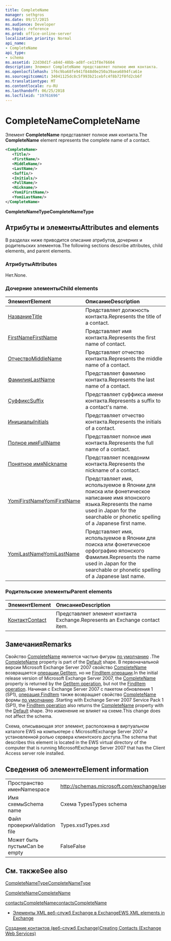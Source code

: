 ```yaml
---
title: CompleteName
manager: sethgros
ms.date: 09/17/2015
ms.audience: Developer
ms.topic: reference
ms.prod: office-online-server
localization_priority: Normal
api_name:
- CompleteName
api_type:
- schema
ms.assetid: 22d30d1f-a84d-48bb-ad8f-ce13f8e76604
description: Элемент CompleteName представляет полное имя контакта.
ms.openlocfilehash: 1f6c9ba68fe941f848d0e250a39aea6894fca61e
ms.sourcegitcommit: 34041125dc8c5f993b21cebfc4f8b72f0fd2cb6f
ms.translationtype: MT
ms.contentlocale: ru-RU
ms.lasthandoff: 06/25/2018
ms.locfileid: "19761696"
---
```

# <a name="completename"></a><span data-ttu-id="46a1f-103">CompleteName</span><span class="sxs-lookup"><span data-stu-id="46a1f-103">CompleteName</span></span>

<span data-ttu-id="46a1f-104">Элемент **CompleteName** представляет полное имя контакта.</span><span class="sxs-lookup"><span data-stu-id="46a1f-104">The **CompleteName** element represents the complete name of a contact.</span></span> 
  
```xml
<CompleteName>
   <Title/>
   <FirstName/>
   <MiddleName/>
   <LastName/>
   <Suffix/>
   <Initials/>
   <FullName/>
   <Nickname/>
   <YomiFirstName/>
   <YomiLastName/>
</CompleteName>
```

 <span data-ttu-id="46a1f-105">**CompleteNameType**</span><span class="sxs-lookup"><span data-stu-id="46a1f-105">**CompleteNameType**</span></span>
## <a name="attributes-and-elements"></a><span data-ttu-id="46a1f-106">Атрибуты и элементы</span><span class="sxs-lookup"><span data-stu-id="46a1f-106">Attributes and elements</span></span>

<span data-ttu-id="46a1f-107">В разделах ниже приводится описание атрибутов, дочерних и родительских элементов.</span><span class="sxs-lookup"><span data-stu-id="46a1f-107">The following sections describe attributes, child elements, and parent elements.</span></span>
  
### <a name="attributes"></a><span data-ttu-id="46a1f-108">Атрибуты</span><span class="sxs-lookup"><span data-stu-id="46a1f-108">Attributes</span></span>

<span data-ttu-id="46a1f-109">Нет.</span><span class="sxs-lookup"><span data-stu-id="46a1f-109">None.</span></span>
  
### <a name="child-elements"></a><span data-ttu-id="46a1f-110">Дочерние элементы</span><span class="sxs-lookup"><span data-stu-id="46a1f-110">Child elements</span></span>

|<span data-ttu-id="46a1f-111">**Элемент**</span><span class="sxs-lookup"><span data-stu-id="46a1f-111">**Element**</span></span>|<span data-ttu-id="46a1f-112">**Описание**</span><span class="sxs-lookup"><span data-stu-id="46a1f-112">**Description**</span></span>|
|:-----|:-----|
|[<span data-ttu-id="46a1f-113">Название</span><span class="sxs-lookup"><span data-stu-id="46a1f-113">Title</span></span>](title.md) <br/> |<span data-ttu-id="46a1f-114">Представляет должность контакта.</span><span class="sxs-lookup"><span data-stu-id="46a1f-114">Represents the title of a contact.</span></span>  <br/> |
|[<span data-ttu-id="46a1f-115">FirstName</span><span class="sxs-lookup"><span data-stu-id="46a1f-115">FirstName</span></span>](firstname.md) <br/> |<span data-ttu-id="46a1f-116">Представляет имя контакта.</span><span class="sxs-lookup"><span data-stu-id="46a1f-116">Represents the first name of contact.</span></span>  <br/> |
|[<span data-ttu-id="46a1f-117">Отчество</span><span class="sxs-lookup"><span data-stu-id="46a1f-117">MiddleName</span></span>](middlename.md) <br/> |<span data-ttu-id="46a1f-118">Представляет отчество контакта.</span><span class="sxs-lookup"><span data-stu-id="46a1f-118">Represents the middle name of a contact.</span></span>  <br/> |
|[<span data-ttu-id="46a1f-119">Фамилия</span><span class="sxs-lookup"><span data-stu-id="46a1f-119">LastName</span></span>](lastname.md) <br/> |<span data-ttu-id="46a1f-120">Представляет фамилию контакта.</span><span class="sxs-lookup"><span data-stu-id="46a1f-120">Represents the last name of a contact.</span></span>  <br/> |
|[<span data-ttu-id="46a1f-121">Суффикс</span><span class="sxs-lookup"><span data-stu-id="46a1f-121">Suffix</span></span>](suffix.md) <br/> |<span data-ttu-id="46a1f-122">Представляет суффикса имени контакта.</span><span class="sxs-lookup"><span data-stu-id="46a1f-122">Represents a suffix to a contact's name.</span></span>  <br/> |
|[<span data-ttu-id="46a1f-123">Инициалы</span><span class="sxs-lookup"><span data-stu-id="46a1f-123">Initials</span></span>](initials.md) <br/> |<span data-ttu-id="46a1f-124">Представляет отчество контакта.</span><span class="sxs-lookup"><span data-stu-id="46a1f-124">Represents the initials of a contact.</span></span>  <br/> |
|[<span data-ttu-id="46a1f-125">Полное имя</span><span class="sxs-lookup"><span data-stu-id="46a1f-125">FullName</span></span>](fullname.md) <br/> |<span data-ttu-id="46a1f-126">Представляет полное имя контакта.</span><span class="sxs-lookup"><span data-stu-id="46a1f-126">Represents the full name of a contact.</span></span>  <br/> |
|[<span data-ttu-id="46a1f-127">Понятное имя</span><span class="sxs-lookup"><span data-stu-id="46a1f-127">Nickname</span></span>](nickname.md) <br/> |<span data-ttu-id="46a1f-128">Представляет псевдоним контакта.</span><span class="sxs-lookup"><span data-stu-id="46a1f-128">Represents the nickname of a contact.</span></span>  <br/> |
|[<span data-ttu-id="46a1f-129">YomiFirstName</span><span class="sxs-lookup"><span data-stu-id="46a1f-129">YomiFirstName</span></span>](yomifirstname.md) <br/> |<span data-ttu-id="46a1f-130">Представляет имя, используемое в Японии для поиска или фонетическое написание имя японского языка.</span><span class="sxs-lookup"><span data-stu-id="46a1f-130">Represents the name used in Japan for the searchable or phonetic spelling of a Japanese first name.</span></span>  <br/> |
|[<span data-ttu-id="46a1f-131">YomiLastName</span><span class="sxs-lookup"><span data-stu-id="46a1f-131">YomiLastName</span></span>](yomilastname.md) <br/> |<span data-ttu-id="46a1f-132">Представляет имя, используемое в Японии для поиска или фонетическое орфографию японского Фамилия.</span><span class="sxs-lookup"><span data-stu-id="46a1f-132">Represents the name used in Japan for the searchable or phonetic spelling of a Japanese last name.</span></span>  <br/> |
   
### <a name="parent-elements"></a><span data-ttu-id="46a1f-133">Родительские элементы</span><span class="sxs-lookup"><span data-stu-id="46a1f-133">Parent elements</span></span>

|<span data-ttu-id="46a1f-134">**Элемент**</span><span class="sxs-lookup"><span data-stu-id="46a1f-134">**Element**</span></span>|<span data-ttu-id="46a1f-135">**Описание**</span><span class="sxs-lookup"><span data-stu-id="46a1f-135">**Description**</span></span>|
|:-----|:-----|
|[<span data-ttu-id="46a1f-136">Контакт</span><span class="sxs-lookup"><span data-stu-id="46a1f-136">Contact</span></span>](contact.md) <br/> |<span data-ttu-id="46a1f-137">Представляет элемент контакта Exchange.</span><span class="sxs-lookup"><span data-stu-id="46a1f-137">Represents an Exchange contact item.</span></span>  <br/> |
   
## <a name="remarks"></a><span data-ttu-id="46a1f-138">Замечания</span><span class="sxs-lookup"><span data-stu-id="46a1f-138">Remarks</span></span>

<span data-ttu-id="46a1f-139">Свойство [CompleteName](completename.md) является частью фигуры [по умолчанию](https://msdn.microsoft.com/library/ExchangeWebServices.DefaultShapeNamesType.Default.aspx) .</span><span class="sxs-lookup"><span data-stu-id="46a1f-139">The [CompleteName](completename.md) property is part of the [Default](https://msdn.microsoft.com/library/ExchangeWebServices.DefaultShapeNamesType.Default.aspx) shape.</span></span> <span data-ttu-id="46a1f-140">В первоначальной версии Microsoft Exchange Server 2007 свойство [CompleteName](completename.md) возвращается [операции GetItem](getitem-operation.md), но не [FindItem операции](finditem-operation.md).</span><span class="sxs-lookup"><span data-stu-id="46a1f-140">In the initial release version of Microsoft Exchange Server 2007, the [CompleteName](completename.md) property is returned by the [GetItem operation](getitem-operation.md), but not the [FindItem operation](finditem-operation.md).</span></span> <span data-ttu-id="46a1f-141">Начиная с Exchange Server 2007 с пакетом обновления 1 (SP1), [операция FindItem](finditem-operation.md) также возвращает свойство [CompleteName](completename.md) формы [по умолчанию](https://msdn.microsoft.com/library/ExchangeWebServices.DefaultShapeNamesType.Default.aspx) .</span><span class="sxs-lookup"><span data-stu-id="46a1f-141">Starting with Exchange Server 2007 Service Pack 1 (SP1), the [FindItem operation](finditem-operation.md) also returns the [CompleteName](completename.md) property with the [Default](https://msdn.microsoft.com/library/ExchangeWebServices.DefaultShapeNamesType.Default.aspx) shape.</span></span> <span data-ttu-id="46a1f-142">Это изменение не влияет на схеме.</span><span class="sxs-lookup"><span data-stu-id="46a1f-142">This change does not affect the schema.</span></span> 
  
<span data-ttu-id="46a1f-143">Схема, описывающая этот элемент, расположена в виртуальном каталоге EWS на компьютере с MicrosoftExchange Server 2007 и установленной ролью сервера клиентского доступа.</span><span class="sxs-lookup"><span data-stu-id="46a1f-143">The schema that describes this element is located in the EWS virtual directory of the computer that is running MicrosoftExchange Server 2007 that has the Client Access server role installed.</span></span>
  
## <a name="element-information"></a><span data-ttu-id="46a1f-144">Сведения об элементе</span><span class="sxs-lookup"><span data-stu-id="46a1f-144">Element information</span></span>

|||
|:-----|:-----|
|<span data-ttu-id="46a1f-145">Пространство имен</span><span class="sxs-lookup"><span data-stu-id="46a1f-145">Namespace</span></span>  <br/> |http://schemas.microsoft.com/exchange/services/2006/types  <br/> |
|<span data-ttu-id="46a1f-146">Имя схемы</span><span class="sxs-lookup"><span data-stu-id="46a1f-146">Schema name</span></span>  <br/> |<span data-ttu-id="46a1f-147">Схема Types</span><span class="sxs-lookup"><span data-stu-id="46a1f-147">Types schema</span></span>  <br/> |
|<span data-ttu-id="46a1f-148">Файл проверки</span><span class="sxs-lookup"><span data-stu-id="46a1f-148">Validation file</span></span>  <br/> |<span data-ttu-id="46a1f-149">Types.xsd</span><span class="sxs-lookup"><span data-stu-id="46a1f-149">Types.xsd</span></span>  <br/> |
|<span data-ttu-id="46a1f-150">Может быть пустым</span><span class="sxs-lookup"><span data-stu-id="46a1f-150">Can be empty</span></span>  <br/> |<span data-ttu-id="46a1f-151">False</span><span class="sxs-lookup"><span data-stu-id="46a1f-151">False</span></span>  <br/> |
   
## <a name="see-also"></a><span data-ttu-id="46a1f-152">См. также</span><span class="sxs-lookup"><span data-stu-id="46a1f-152">See also</span></span>



[<span data-ttu-id="46a1f-153">CompleteNameType</span><span class="sxs-lookup"><span data-stu-id="46a1f-153">CompleteNameType</span></span>](https://msdn.microsoft.com/library/ExchangeWebServices.CompleteNameType.aspx)
  
[<span data-ttu-id="46a1f-154">CompleteName</span><span class="sxs-lookup"><span data-stu-id="46a1f-154">CompleteName</span></span>](https://msdn.microsoft.com/library/ExchangeWebServices.ContactItemType.CompleteName.aspx)
  
[<span data-ttu-id="46a1f-155">contactsCompleteName</span><span class="sxs-lookup"><span data-stu-id="46a1f-155">contactsCompleteName</span></span>](https://msdn.microsoft.com/library/ExchangeWebServices.UnindexedFieldURIType.contactsCompleteName.aspx)


- [<span data-ttu-id="46a1f-156">Элементы XML веб-служб Exchange в Exchange</span><span class="sxs-lookup"><span data-stu-id="46a1f-156">EWS XML elements in Exchange</span></span>](ews-xml-elements-in-exchange.md)


[<span data-ttu-id="46a1f-157">Создание контактов (веб-служб Exchange)</span><span class="sxs-lookup"><span data-stu-id="46a1f-157">Creating Contacts (Exchange Web Services)</span></span>](http://msdn.microsoft.com/library/4845917e-70d1-481c-bbd7-011ec6571789%28Office.15%29.aspx)

